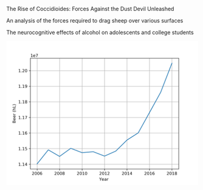 The Rise of Coccidioides: Forces Against the Dust Devil Unleashed

An analysis of the forces required to drag sheep over various surfaces

The neurocognitive effects of alcohol on adolescents and college students



![](plot.png)
